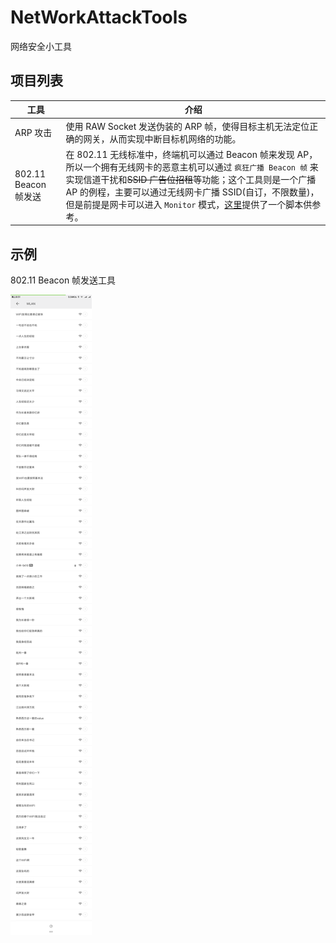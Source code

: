 # NetWorkAttackTools

网络安全小工具

## 项目列表

工具|介绍
---|---
ARP 攻击|使用 RAW Socket 发送伪装的 ARP 帧，使得目标主机无法定位正确的网关，从而实现中断目标机网络的功能。
802.11 Beacon 帧发送|在 802.11 无线标准中，终端机可以通过 Beacon 帧来发现 AP，所以一个拥有无线网卡的恶意主机可以通过 `疯狂广播 Beacon 帧` 来实现信道干扰和~~SSID 广告位招租~~等功能；这个工具则是一个广播 AP 的例程，主要可以通过无线网卡广播 SSID(自订，不限数量)，但是前提是网卡可以进入 `Monitor` 模式，[这里](./Beacon_Attack/argv.sh)提供了一个脚本供参考。

## 示例

802.11 Beacon 帧发送工具

![效果图](./Beacon_Attack/Images/效果图.png)
